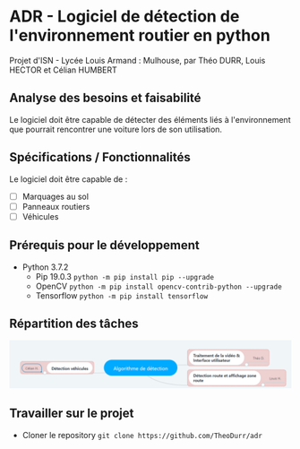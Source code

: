 # ADR - Logiciel de détection de l'environnement routier en python
Projet d'ISN - Lycée Louis Armand : Mulhouse, par Théo DURR, Louis HECTOR et Célian HUMBERT

## Analyse des besoins et faisabilité
Le logiciel doit être capable de détecter des éléments liés à l'environnement que pourrait rencontrer une voiture lors de son utilisation.

## Spécifications / Fonctionnalités
Le logiciel doit être capable de : 
  - [ ] Marquages au sol
  - [ ] Panneaux routiers
  - [ ] Véhicules

## Prérequis pour le développement
  * Python 3.7.2
    * Pip 19.0.3 `python -m pip install pip --upgrade`
    * OpenCV `python -m pip install opencv-contrib-python --upgrade`
    * Tensorflow `python -m pip install tensorflow`

## Répartition des tâches 
![ADR](Mindmap.png)

## Travailler sur le projet
  * Cloner le repository `git clone https://github.com/TheoDurr/adr`
